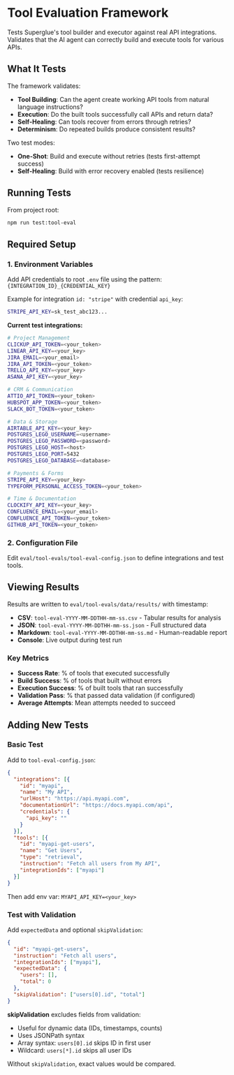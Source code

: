 # Tool Evaluation Framework

Tests Superglue's tool builder and executor against real API integrations. Validates that the AI agent can correctly build and execute tools for various APIs.

## What It Tests

The framework validates:
- **Tool Building**: Can the agent create working API tools from natural language instructions?
- **Execution**: Do the built tools successfully call APIs and return data?
- **Self-Healing**: Can tools recover from errors through retries?
- **Determinism**: Do repeated builds produce consistent results?

Two test modes:
- **One-Shot**: Build and execute without retries (tests first-attempt success)
- **Self-Healing**: Build with error recovery enabled (tests resilience)

## Running Tests

From project root:
```bash
npm run test:tool-eval
```

## Required Setup

### 1. Environment Variables

Add API credentials to root `.env` file using the pattern: `{INTEGRATION_ID}_{CREDENTIAL_KEY}`

Example for integration `id: "stripe"` with credential `api_key`:
```bash
STRIPE_API_KEY=sk_test_abc123...
```

**Current test integrations:**
```bash
# Project Management
CLICKUP_API_TOKEN=<your_token>
LINEAR_API_KEY=<your_key>
JIRA_EMAIL=<your_email>
JIRA_API_TOKEN=<your_token>
TRELLO_API_KEY=<your_key>
ASANA_API_KEY=<your_key>

# CRM & Communication
ATTIO_API_TOKEN=<your_token>
HUBSPOT_APP_TOKEN=<your_token>
SLACK_BOT_TOKEN=<your_token>

# Data & Storage
AIRTABLE_API_KEY=<your_key>
POSTGRES_LEGO_USERNAME=<username>
POSTGRES_LEGO_PASSWORD=<password>
POSTGRES_LEGO_HOST=<host>
POSTGRES_LEGO_PORT=5432
POSTGRES_LEGO_DATABASE=<database>

# Payments & Forms
STRIPE_API_KEY=<your_key>
TYPEFORM_PERSONAL_ACCESS_TOKEN=<your_token>

# Time & Documentation
CLOCKIFY_API_KEY=<your_key>
CONFLUENCE_EMAIL=<your_email>
CONFLUENCE_API_TOKEN=<your_token>
GITHUB_API_TOKEN=<your_token>
```

### 2. Configuration File

Edit `eval/tool-evals/tool-eval-config.json` to define integrations and test tools.

## Viewing Results

Results are written to `eval/tool-evals/data/results/` with timestamp:

- **CSV**: `tool-eval-YYYY-MM-DDTHH-mm-ss.csv` - Tabular results for analysis
- **JSON**: `tool-eval-YYYY-MM-DDTHH-mm-ss.json` - Full structured data
- **Markdown**: `tool-eval-YYYY-MM-DDTHH-mm-ss.md` - Human-readable report
- **Console**: Live output during test run

### Key Metrics
- **Success Rate**: % of tools that executed successfully
- **Build Success**: % of tools that built without errors
- **Execution Success**: % of built tools that ran successfully
- **Validation Pass**: % that passed data validation (if configured)
- **Average Attempts**: Mean attempts needed to succeed

## Adding New Tests

### Basic Test
Add to `tool-eval-config.json`:

```json
{
  "integrations": [{
    "id": "myapi",
    "name": "My API",
    "urlHost": "https://api.myapi.com",
    "documentationUrl": "https://docs.myapi.com/api",
    "credentials": {
      "api_key": ""
    }
  }],
  "tools": [{
    "id": "myapi-get-users",
    "name": "Get Users",
    "type": "retrieval",
    "instruction": "Fetch all users from My API",
    "integrationIds": ["myapi"]
  }]
}
```

Then add env var: `MYAPI_API_KEY=<your_key>`

### Test with Validation

Add `expectedData` and optional `skipValidation`:

```json
{
  "id": "myapi-get-users",
  "instruction": "Fetch all users",
  "integrationIds": ["myapi"],
  "expectedData": {
    "users": [],
    "total": 0
  },
  "skipValidation": ["users[0].id", "total"]
}
```

**skipValidation** excludes fields from validation:
- Useful for dynamic data (IDs, timestamps, counts)
- Uses JSONPath syntax
- Array syntax: `users[0].id` skips ID in first user
- Wildcard: `users[*].id` skips all user IDs

Without `skipValidation`, exact values would be compared.
